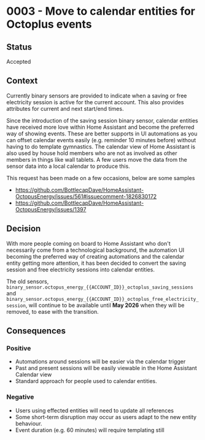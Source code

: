 # 0003 - Move to calendar entities for Octoplus events

## Status
Accepted

## Context

Currently binary sensors are provided to indicate when a saving or free electricity session is active for the current account. This also provides attributes for current and next start/end times.

Since the introduction of the saving session binary sensor, calendar entities have received more love within Home Assistant and become the preferred way of showing events. These are better supports in UI automations as you can offset calendar events easily (e.g. reminder 10 minutes before) without having to do template gymnastics. The calendar view of Home Assistant is also used by house hold members who are not as involved as other members in things like wall tablets. A few users move the data from the sensor data into a local calendar to produce this.

This request has been made on a few occasions, below are some samples

* https://github.com/BottlecapDave/HomeAssistant-OctopusEnergy/issues/561#issuecomment-1826830172
* https://github.com/BottlecapDave/HomeAssistant-OctopusEnergy/issues/1397

## Decision

With more people coming on board to Home Assistant who don't necessarily come from a technological background, the automation UI becoming the preferred way of creating automations and the calendar entity getting more attention, it has been decided to convert the saving session and free electricity sessions into calendar entities.

The old sensors, `binary_sensor.octopus_energy_{{ACCOUNT_ID}}_octoplus_saving_sessions` and `binary_sensor.octopus_energy_{{ACCOUNT_ID}}_octoplus_free_electricity_session`, will continue to be available until **May 2026** when they will be removed, to ease with the transition.

## Consequences 

### Positive
- Automations around sessions will be easier via the calendar trigger
- Past and present sessions will be easily viewable in the Home Assistant Calendar view
- Standard approach for people used to calendar entities.

### Negative
- Users using effected entities will need to update all references
- Some short-term disruption may occur as users adapt to the new entity behaviour.
- Event duration (e.g. 60 minutes) will require templating still